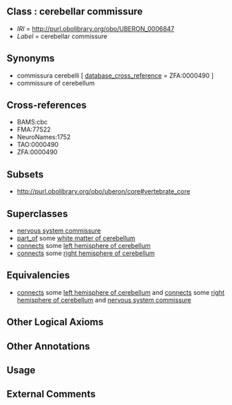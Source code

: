 
## Class : cerebellar commissure

 * *IRI* = http://purl.obolibrary.org/obo/UBERON_0006847
 * *Label* = cerebellar commissure

## Synonyms

 * commissura cerebelli [ [database_cross_reference](../../ef/oboInOwl#hasDbXref.md) = ZFA:0000490 ]
 * commissure of cerebellum

## Cross-references

 * BAMS:cbc
 * FMA:77522
 * NeuroNames:1752
 * TAO:0000490
 * ZFA:0000490

## Subsets

 * http://purl.obolibrary.org/obo/uberon/core#vertebrate_core

## Superclasses

 * [nervous system commissure](../../UBERON/20/UBERON_0001020.md)
 * [part_of](../../BFO/50/BFO_0000050.md) some [white matter of cerebellum](../../UBERON/17/UBERON_0002317.md)
 * [connects](../../ts/core#connects.md) some [left hemisphere of cerebellum](../../UBERON/89/UBERON_0014889.md)
 * [connects](../../ts/core#connects.md) some [right hemisphere of cerebellum](../../UBERON/90/UBERON_0014890.md)

## Equivalencies

 * [connects](../../ts/core#connects.md) some [left hemisphere of cerebellum](../../UBERON/89/UBERON_0014889.md) and [connects](../../ts/core#connects.md) some [right hemisphere of cerebellum](../../UBERON/90/UBERON_0014890.md) and [nervous system commissure](../../UBERON/20/UBERON_0001020.md)

## Other Logical Axioms


## Other Annotations


## Usage


## External Comments

